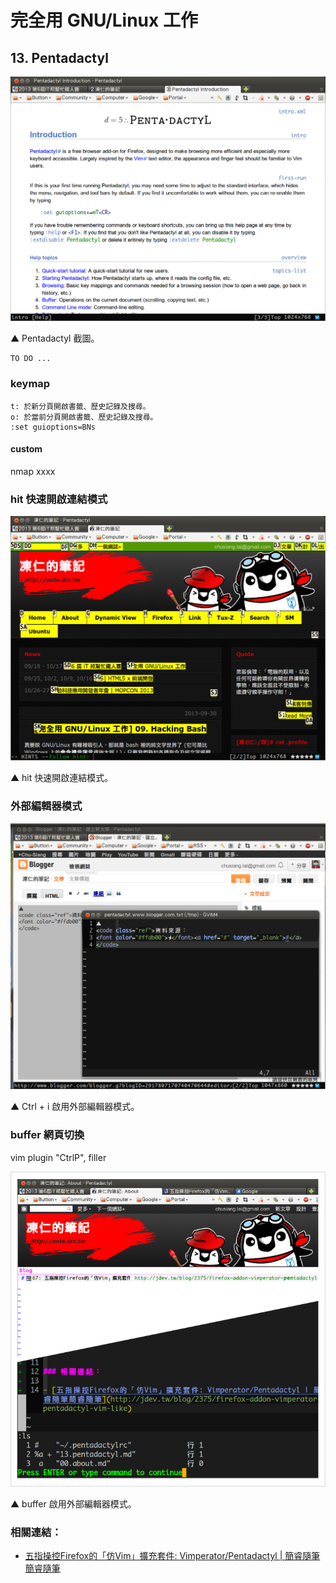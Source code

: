 # 完全用 GNU/Linux 工作

## 13. Pentadactyl

![2013-09-30-pentadactyl-01.png](imgs/2013-09-30-pentadactyl-01.png)

▲ Pentadactyl 截圖。

	TO DO ...
### keymap

	t: 於新分頁開啟書籤、歷史記錄及搜尋。
	o: 於當前分頁開啟書籤、歷史記錄及搜尋。
	:set guioptions=BNs

#### custom

nmap xxxx


### hit 快速開啟連結模式

![2013-09-30-pentadactyl-02.png](imgs/2013-09-30-pentadactyl-02.png)

▲ hit 快速開啟連結模式。

### 外部編輯器模式

![2013-09-30-pentadactyl-03.png](imgs/2013-09-30-pentadactyl-03.png)

▲ Ctrl + i 啟用外部編輯器模式。

### buffer 網頁切換

vim plugin "CtrlP", filler

![2013-09-30-pentadactyl-04.png](imgs/2013-09-30-pentadactyl-04.png)

▲ buffer 啟用外部編輯器模式。


### 相關連結：

- [五指操控Firefox的「仿Vim」擴充套件: Vimperator/Pentadactyl | 簡睿隨筆簡睿隨筆](http://jdev.tw/blog/2375/firefox-addon-vimperator-pentadactyl-vim-like)
